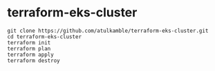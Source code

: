 # terraform-eks-cluster
```
git clone https://github.com/atulkamble/terraform-eks-cluster.git
cd terraform-eks-cluster
terraform init 
terraform plan 
terraform apply 
terraform destroy 
```

